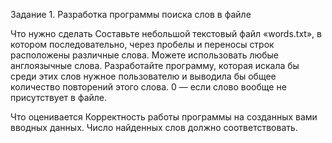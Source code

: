 Задание 1. Разработка программы поиска слов в файле

Что нужно сделать
Составьте небольшой текстовый файл «words.txt», в котором последовательно, через пробелы и переносы строк расположены различные слова. Можете использовать любые англоязычные слова. Разработайте программу, которая искала бы среди этих слов нужное пользователю и выводила бы общее количество повторений этого слова. 0 — если слово вообще не присутствует в файле.



Что оценивается
Корректность работы программы на созданных вами вводных данных. Число найденных слов должно соответствовать.